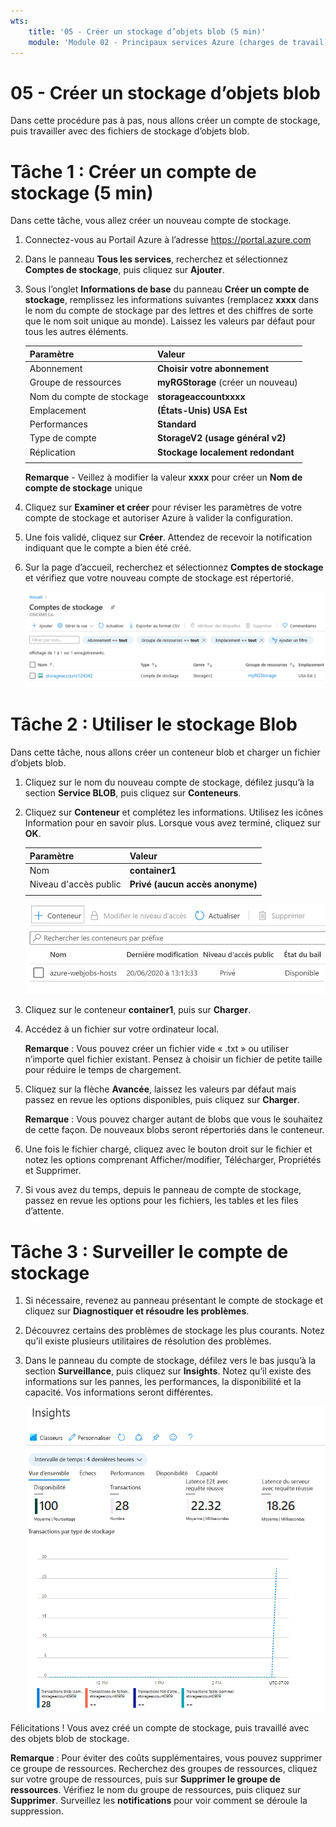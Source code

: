 ```yaml
---
wts:
    title: '05 - Créer un stockage d’objets blob (5 min)'
    module: 'Module 02 - Principaux services Azure (charges de travail)'
---
```

# 05 - Créer un stockage d’objets blob

Dans cette procédure pas à pas, nous allons créer un compte de stockage, puis travailler avec des fichiers de stockage d’objets blob.

# Tâche 1 : Créer un compte de stockage (5 min)

Dans cette tâche, vous allez créer un nouveau compte de stockage. 

1. Connectez-vous au Portail Azure à l’adresse <a href="https://portal.azure.com" target="_blank"><span style="color: #0066cc;" color="#0066cc">https://portal.azure.com</span></a>

2. Dans le panneau **Tous les services**, recherchez et sélectionnez **Comptes de stockage**, puis cliquez sur **Ajouter**. 

3. Sous l’onglet **Informations de base** du panneau **Créer un compte de stockage**, remplissez les informations suivantes (remplacez **xxxx** dans le nom du compte de stockage par des lettres et des chiffres de sorte que le nom soit unique au monde). Laissez les valeurs par défaut pour tous les autres éléments.

    | Paramètre | Valeur | 
    | --- | --- |
    | Abonnement | **Choisir votre abonnement** |
    | Groupe de ressources | **myRGStorage** (créer un nouveau) |
    | Nom du compte de stockage | **storageaccountxxxx** |
    | Emplacement | **(États-Unis) USA Est**  |
    | Performances | **Standard** |
    | Type de compte | **StorageV2 (usage général v2)** |
    | Réplication | **Stockage localement redondant** |
    | | |

    **Remarque** - Veillez à modifier la valeur **xxxx** pour créer un **Nom de compte de stockage** unique

5. Cliquez sur **Examiner et créer** pour réviser les paramètres de votre compte de stockage et autoriser Azure à valider la configuration. 

6. Une fois validé, cliquez sur **Créer**. Attendez de recevoir la notification indiquant que le compte a bien été créé. 

7. Sur la page d’accueil, recherchez et sélectionnez **Comptes de stockage** et vérifiez que votre nouveau compte de stockage est répertorié.

    ![Capture d’écran du compte de stockage nouvellement créé dans le portail Azure.](../images/0401.png)

# Tâche 2 : Utiliser le stockage Blob

Dans cette tâche, nous allons créer un conteneur blob et charger un fichier d’objets blob. 

1. Cliquez sur le nom du nouveau compte de stockage, défilez jusqu’à la section **Service BLOB**, puis cliquez sur **Conteneurs**.

2. Cliquez sur **Conteneur** et complétez les informations. Utilisez les icônes Information pour en savoir plus. Lorsque vous avez terminé, cliquez sur **OK**.


    | Paramètre | Valeur |
    | --- | --- |
    | Nom | **container1**  |
    | Niveau d'accès public| **Privé (aucun accès anonyme)** |
    | | |

    ![Capture d’écran du conteneur d’objets blob nouvellement créé dans le compte de stockage du portail Azure.](../images/0402.png)

4. Cliquez sur le conteneur **container1**, puis sur **Charger**.

5. Accédez à un fichier sur votre ordinateur local. 

    **Remarque** : Vous pouvez créer un fichier vide « .txt » ou utiliser n’importe quel fichier existant. Pensez à choisir un fichier de petite taille pour réduire le temps de chargement.

6. Cliquez sur la flèche **Avancée**, laissez les valeurs par défaut mais passez en revue les options disponibles, puis cliquez sur **Charger**.

    **Remarque** : Vous pouvez charger autant de blobs que vous le souhaitez de cette façon. De nouveaux blobs seront répertoriés dans le conteneur.

7. Une fois le fichier chargé, cliquez avec le bouton droit sur le fichier et notez les options comprenant Afficher/modifier, Télécharger, Propriétés et Supprimer. 

8. Si vous avez du temps, depuis le panneau de compte de stockage, passez en revue les options pour les fichiers, les tables et les files d’attente.

# Tâche 3 : Surveiller le compte de stockage

1. Si nécessaire, revenez au panneau présentant le compte de stockage et cliquez sur **Diagnostiquer et résoudre les problèmes**. 

2. Découvrez certains des problèmes de stockage les plus courants. Notez qu’il existe plusieurs utilitaires de résolution des problèmes.

3. Dans le panneau du compte de stockage, défilez vers le bas jusqu’à la section **Surveillance**, puis cliquez sur **Insights**. Notez qu’il existe des informations sur les pannes, les performances, la disponibilité et la capacité. Vos informations seront différentes.

    ![Capture d’écran de la page Informations du compte de stockage.](../images/0403.png)

Félicitations ! Vous avez créé un compte de stockage, puis travaillé avec des objets blob de stockage.

**Remarque** : Pour éviter des coûts supplémentaires, vous pouvez supprimer ce groupe de ressources. Recherchez des groupes de ressources, cliquez sur votre groupe de ressources, puis sur **Supprimer le groupe de ressources**. Vérifiez le nom du groupe de ressources, puis cliquez sur **Supprimer**. Surveillez les **notifications** pour voir comment se déroule la suppression.
